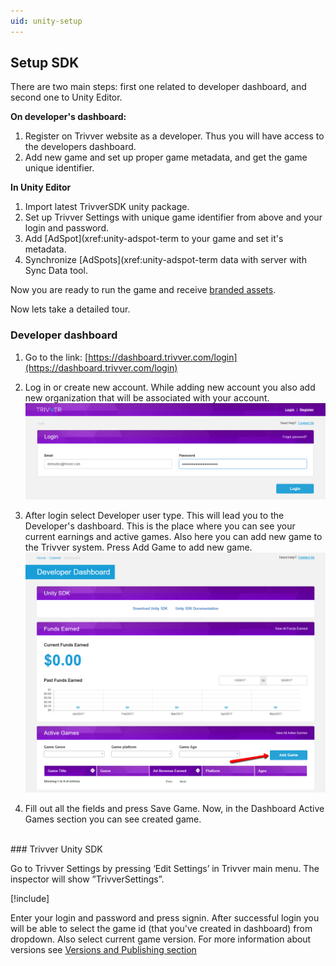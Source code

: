 ```yaml
---
uid: unity-setup
---
```


## Setup SDK

There are two main steps: first one related to developer dashboard, and second one to Unity Editor.

**On developer's dashboard:**
1. Register on Trivver website as a developer. Thus you will have access to the developers dashboard.
2. Add new game and set up proper game metadata, and get the game unique identifier.  

**In Unity Editor**
1. Import latest TrivverSDK unity package.
2. Set up Trivver Settings with unique game identifier from above and your login and password.
3. Add [AdSpot](xref:unity-adspot-term to your game and set it's metadata. 
4. Synchronize [AdSpots](xref:unity-adspot-term data with server with Sync Data tool.

Now you are ready to run the game and receive [branded assets](../terms/branded_asset.md).

Now lets take a detailed tour.

### Developer dashboard

1. Go to the link: [https://dashboard.trivver.com/login](https://dashboard.trivver.com/login) 
2. Log in or create new account. While adding new account you also add new organization that will be associated with your account.  
![Login]( ../images/dashboard_login_pannel.png "Login panel")  

3. After login select Developer user type. This will lead you to the Developer's dashboard. This is the place where you can see your current earnings and active games. Also here you can add new game to the Trivver system. Press Add Game to add new game.
![Games]( ../images/dashboard_games_pannel.png "Games panel")  

4. Fill out all the fields and press Save Game. Now, in the Dashboard Active Games section you can see created game.

<br/>
### Trivver Unity SDK

Go to Trivver Settings by pressing ‘Edit Settings’ in Trivver main menu.
The inspector will show ”TrivverSettings”.

[!include[](shared/unity-settings.md)]

Enter your login and password and press signin. After successful login you will be able to select the game id (that you've created in dashboard) from dropdown.
Also select current game version. For more information about versions see [Versions and Publishing section](xref:unity-versions)